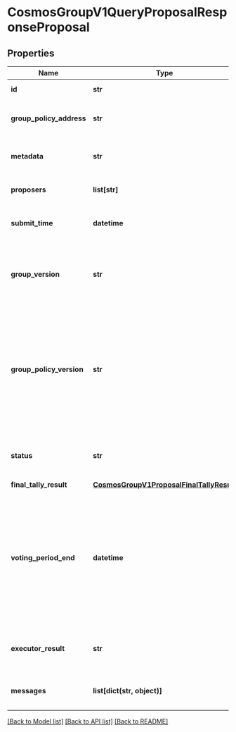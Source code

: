 # CosmosGroupV1QueryProposalResponseProposal

## Properties
Name | Type | Description | Notes
------------ | ------------- | ------------- | -------------
**id** | **str** | id is the unique id of the proposal. | [optional] 
**group_policy_address** | **str** | group_policy_address is the account address of group policy. | [optional] 
**metadata** | **str** | metadata is any arbitrary metadata to attached to the proposal. | [optional] 
**proposers** | **list[str]** | proposers are the account addresses of the proposers. | [optional] 
**submit_time** | **datetime** | submit_time is a timestamp specifying when a proposal was submitted. | [optional] 
**group_version** | **str** | group_version tracks the version of the group at proposal submission. This field is here for informational purposes only. | [optional] 
**group_policy_version** | **str** | group_policy_version tracks the version of the group policy at proposal submission. When a decision policy is changed, existing proposals from previous policy versions will become invalid with the &#x60;ABORTED&#x60; status. This field is here for informational purposes only. | [optional] 
**status** | **str** | status represents the high level position in the life cycle of the proposal. Initial value is Submitted. | [optional] [default to 'PROPOSAL_STATUS_UNSPECIFIED']
**final_tally_result** | [**CosmosGroupV1ProposalFinalTallyResult**](CosmosGroupV1ProposalFinalTallyResult.md) |  | [optional] 
**voting_period_end** | **datetime** | voting_period_end is the timestamp before which voting must be done. Unless a successfull MsgExec is called before (to execute a proposal whose tally is successful before the voting period ends), tallying will be done at this point, and the &#x60;final_tally_result&#x60;and &#x60;status&#x60; fields will be accordingly updated. | [optional] 
**executor_result** | **str** | executor_result is the final result of the proposal execution. Initial value is NotRun. | [optional] [default to 'PROPOSAL_EXECUTOR_RESULT_UNSPECIFIED']
**messages** | **list[dict(str, object)]** | messages is a list of &#x60;sdk.Msg&#x60;s that will be executed if the proposal passes. | [optional] 

[[Back to Model list]](../README.md#documentation-for-models) [[Back to API list]](../README.md#documentation-for-api-endpoints) [[Back to README]](../README.md)

